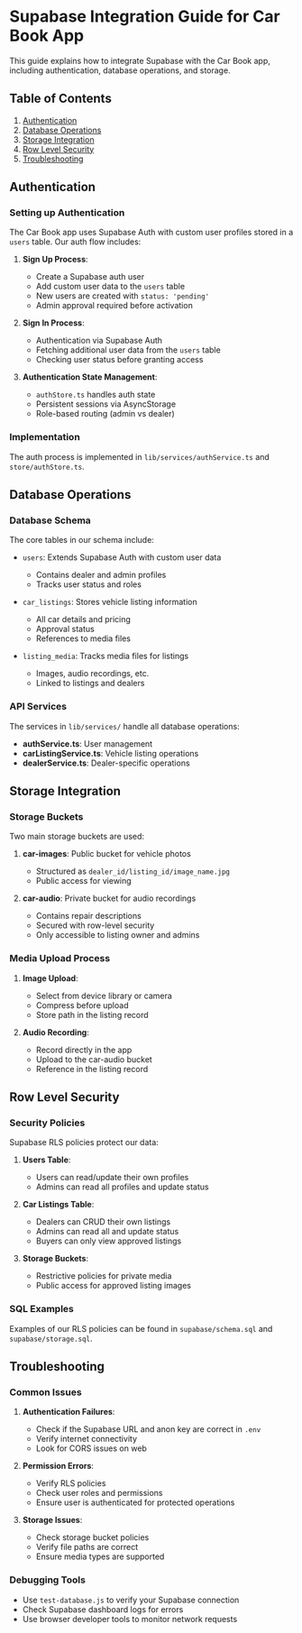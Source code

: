 # Supabase Integration Guide for Car Book App

This guide explains how to integrate Supabase with the Car Book app, including authentication, database operations, and storage.

## Table of Contents
1. [Authentication](#authentication)
2. [Database Operations](#database-operations)
3. [Storage Integration](#storage-integration)
4. [Row Level Security](#row-level-security)
5. [Troubleshooting](#troubleshooting)

## Authentication

### Setting up Authentication

The Car Book app uses Supabase Auth with custom user profiles stored in a `users` table. Our auth flow includes:

1. **Sign Up Process**:
   - Create a Supabase auth user
   - Add custom user data to the `users` table
   - New users are created with `status: 'pending'`
   - Admin approval required before activation

2. **Sign In Process**:
   - Authentication via Supabase Auth
   - Fetching additional user data from the `users` table
   - Checking user status before granting access

3. **Authentication State Management**:
   - `authStore.ts` handles auth state
   - Persistent sessions via AsyncStorage
   - Role-based routing (admin vs dealer)

### Implementation

The auth process is implemented in `lib/services/authService.ts` and `store/authStore.ts`.

## Database Operations

### Database Schema

The core tables in our schema include:

- `users`: Extends Supabase Auth with custom user data
  - Contains dealer and admin profiles
  - Tracks user status and roles

- `car_listings`: Stores vehicle listing information
  - All car details and pricing
  - Approval status
  - References to media files

- `listing_media`: Tracks media files for listings
  - Images, audio recordings, etc.
  - Linked to listings and dealers

### API Services

The services in `lib/services/` handle all database operations:

- **authService.ts**: User management
- **carListingService.ts**: Vehicle listing operations
- **dealerService.ts**: Dealer-specific operations

## Storage Integration

### Storage Buckets

Two main storage buckets are used:

1. **car-images**: Public bucket for vehicle photos
   - Structured as `dealer_id/listing_id/image_name.jpg`
   - Public access for viewing

2. **car-audio**: Private bucket for audio recordings
   - Contains repair descriptions
   - Secured with row-level security
   - Only accessible to listing owner and admins

### Media Upload Process

1. **Image Upload**:
   - Select from device library or camera
   - Compress before upload
   - Store path in the listing record

2. **Audio Recording**:
   - Record directly in the app
   - Upload to the car-audio bucket
   - Reference in the listing record

## Row Level Security

### Security Policies

Supabase RLS policies protect our data:

1. **Users Table**:
   - Users can read/update their own profiles
   - Admins can read all profiles and update status

2. **Car Listings Table**:
   - Dealers can CRUD their own listings
   - Admins can read all and update status
   - Buyers can only view approved listings

3. **Storage Buckets**:
   - Restrictive policies for private media
   - Public access for approved listing images

### SQL Examples

Examples of our RLS policies can be found in `supabase/schema.sql` and `supabase/storage.sql`.

## Troubleshooting

### Common Issues

1. **Authentication Failures**:
   - Check if the Supabase URL and anon key are correct in `.env`
   - Verify internet connectivity
   - Look for CORS issues on web

2. **Permission Errors**:
   - Verify RLS policies
   - Check user roles and permissions
   - Ensure user is authenticated for protected operations

3. **Storage Issues**:
   - Check storage bucket policies
   - Verify file paths are correct
   - Ensure media types are supported

### Debugging Tools

- Use `test-database.js` to verify your Supabase connection
- Check Supabase dashboard logs for errors
- Use browser developer tools to monitor network requests